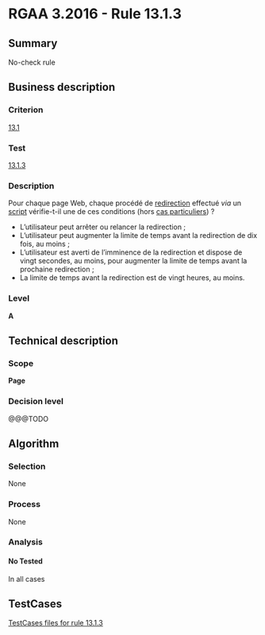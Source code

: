 # RGAA 3.2016 - Rule 13.1.3

## Summary
No-check rule


## Business description

### Criterion
[13.1](http://references.modernisation.gouv.fr/rgaa-accessibilite/2016/criteres.html#crit-13-1)

### Test
[13.1.3](http://references.modernisation.gouv.fr/rgaa-accessibilite/2016/criteres.html#test-13-1-3)

### Description
<div lang="fr">Pour chaque page Web, chaque proc&#xE9;d&#xE9; de <a href="http://references.modernisation.gouv.fr/rgaa-accessibilite/glossaire.html#redirection">redirection</a> effectu&#xE9; <i>via</i> un <a href="http://references.modernisation.gouv.fr/rgaa-accessibilite/glossaire.html#script">script</a> v&#xE9;rifie-t-il une de ces conditions (hors <a href="http://references.modernisation.gouv.fr/rgaa-accessibilite/cas-particuliers.html#cp-13-1" title="Cas particuliers pour le crit&#xE8;re 13.1">cas particuliers</a>)&nbsp;? <ul><li>L&#x2019;utilisateur peut arr&#xEA;ter ou relancer la redirection&nbsp;;</li> <li>L&#x2019;utilisateur peut augmenter la limite de temps avant la redirection de dix fois, au moins&nbsp;;</li> <li>L&#x2019;utilisateur est averti de l&#x2019;imminence de la redirection et dispose de vingt secondes, au moins, pour augmenter la limite de temps avant la prochaine redirection&nbsp;;</li> <li>La limite de temps avant la redirection est de vingt heures, au moins.</li> </ul></div>

### Level
**A**


## Technical description

### Scope
**Page**

### Decision level
@@@TODO


## Algorithm

### Selection
None

### Process
None

### Analysis

#### No Tested
In all cases


##  TestCases

[TestCases files for rule 13.1.3](https://github.com/Asqatasun/Asqatasun/tree/develop/rules/rules-rgaa3.2016/src/test/resources/testcases/rgaa32016/Rgaa32016Rule130103/)


